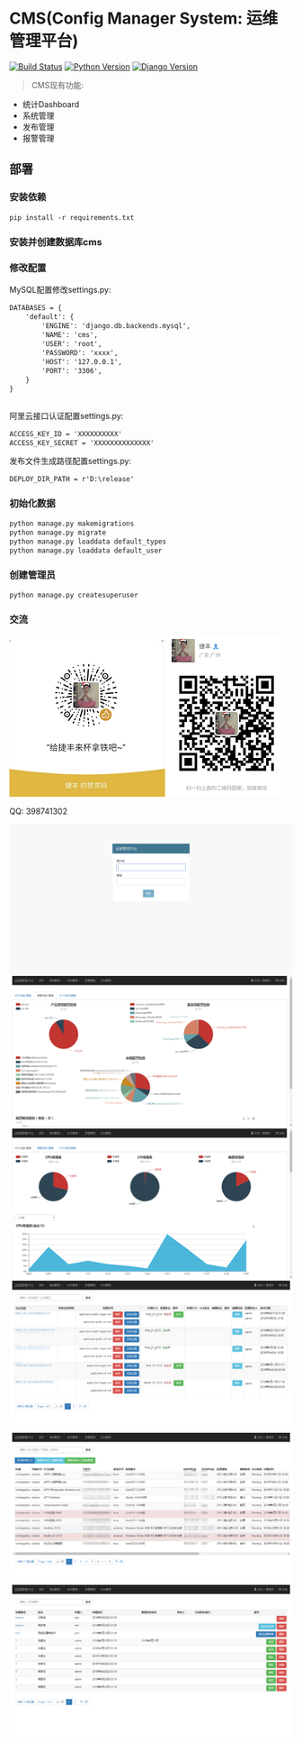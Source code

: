 CMS(Config Manager System: 运维管理平台)
==============================================

[![Build Status](https://img.shields.io/travis/rust-lang/rust.svg)](https://img.shields.io/travis/rust-lang/rust.svg)
[![Python Version](https://img.shields.io/badge/Python--2.7-paasing-green.svg)](https://img.shields.io/badge/Python--2.7-paasing-green.svg)
[![Django Version](https://img.shields.io/badge/Django--1.11.15-paasing-green.svg)](https://img.shields.io/badge/Django--1.11.15-paasing-green.svg)

> CMS现有功能:

- 统计Dashboard
- 系统管理
- 发布管理
- 报警管理

## 部署

### 安装依赖

```
pip install -r requirements.txt
```

### 安装并创建数据库cms


### 修改配置


MySQL配置修改settings.py:

```
DATABASES = {
    'default': {
        'ENGINE': 'django.db.backends.mysql',
        'NAME': 'cms',
        'USER': 'root',
        'PASSWORD': 'xxxx',
        'HOST': '127.0.0.1',
        'PORT': '3306',
    }
}


```

阿里云接口认证配置settings.py:
```
ACCESS_KEY_ID = 'XXXXXXXXXX'
ACCESS_KEY_SECRET = 'XXXXXXXXXXXXXX'

```


发布文件生成路径配置settings.py:
```
DEPLOY_DIR_PATH = r'D:\release'

```


### 初始化数据
```
python manage.py makemigrations
python manage.py migrate
python manage.py loaddata default_types
python manage.py loaddata default_user

```


### 创建管理员

```
python manage.py createsuperuser
```

### 交流
![赞赏](https://raw.githubusercontent.com/CJFJack/ConfigManager/master/doc/images/wxzs.png)
![微信](https://raw.githubusercontent.com/CJFJack/ConfigManager/master/doc/images/wx.png)

QQ: 398741302

![cms](https://raw.githubusercontent.com/CJFJack/ConfigManager/master/doc/images/login.png)
![cms](https://raw.githubusercontent.com/CJFJack/ConfigManager/master/doc/images/acs_alarm_report.png)
![cms](https://raw.githubusercontent.com/CJFJack/ConfigManager/master/doc/images/acs_rds_report.png)
![cms](https://raw.githubusercontent.com/CJFJack/ConfigManager/master/doc/images/cms_config_manager.png)
![cms](https://raw.githubusercontent.com/CJFJack/ConfigManager/master/doc/images/cms_ecs_manager.png)
![cms](https://raw.githubusercontent.com/CJFJack/ConfigManager/master/doc/images/cms_deploy_apply.png)